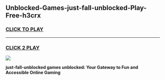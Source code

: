 
## Unblocked-Games-just-fall-unblocked-Play-Free-h3crx
<h3>
<a href="https://premium76.site?title=just-fall-unblocked&ref=18A">CLICK TO PLAY</a></h3>
<hr>

<h3>
<a href="https://premium76.site?title=just-fall-unblocked&ref=18A">CLICK 2 PLAY</a>
  
</h3>

<a href="https://premium76.site?title=just-fall-unblocked&ref=18A"><img src="https://clearcache.store/games.png"></a>


**just-fall-unblocked games unblocked: Your Gateway to Fun and Accessible Online Gaming**
